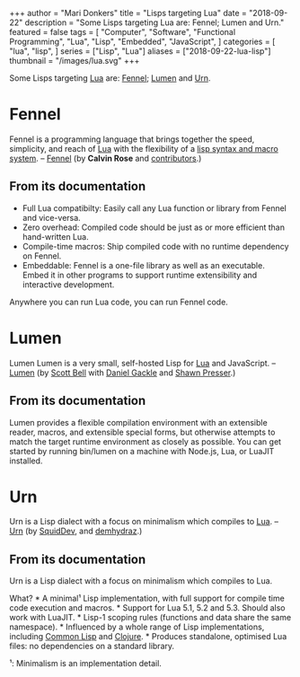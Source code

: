 +++
author = "Mari Donkers"
title = "Lisps targeting Lua"
date = "2018-09-22"
description = "Some Lisps targeting Lua are: Fennel; Lumen and Urn."
featured = false
tags = [
    "Computer",
    "Software",
    "Functional Programming",
    "Lua",
    "Lisp",
    "Embedded",
    "JavaScript",
]
categories = [
    "lua",
    "lisp",
]
series = ["Lisp", "Lua"]
aliases = ["2018-09-22-lua-lisp"]
thumbnail = "/images/lua.svg"
+++

Some Lisps targeting [Lua](https://www.lua.org/) are: [Fennel](https://fennel-lang.org/); [Lumen](https://github.com/sctb/lumen/) and [Urn](https://github.com/SquidDev/urn/blob/master/README.md).
<!--more-->

# Fennel

Fennel is a programming language that brings together the speed, simplicity, and reach of [Lua](https://www.lua.org/) with the flexibility of a [lisp syntax and macro system](https://en.wikipedia.org/wiki/Lisp_(programming_language)). – [Fennel](https://fennel-lang.org/) (by **Calvin Rose** and [contributors](https://github.com/bakpakin/Fennel/graphs/contributors).)

## From its documentation

- Full Lua compatibilty: Easily call any Lua function or library from Fennel and vice-versa.
- Zero overhead: Compiled code should be just as or more efficient than hand-written Lua.
- Compile-time macros: Ship compiled code with no runtime dependency on Fennel.
- Embeddable: Fennel is a one-file library as well as an executable. Embed it in other programs to support runtime extensibility and interactive development.

Anywhere you can run Lua code, you can run Fennel code.

# Lumen

Lumen Lumen is a very small, self-hosted Lisp for [Lua](https://www.lua.org/) and JavaScript. – [Lumen](https://github.com/sctb/lumen/) (by [Scott Bell](https://github.com/sctb) with [Daniel Gackle](https://github.com/gruseom) and [Shawn Presser](https://github.com/shawwn).)

## From its documentation

Lumen provides a flexible compilation environment with an extensible reader, macros, and extensible special forms, but otherwise attempts to match the target runtime environment as closely as possible. You can get started by running bin/lumen on a machine with Node.js, Lua, or LuaJIT installed.

# Urn

Urn is a Lisp dialect with a focus on minimalism which compiles to [Lua](https://www.lua.org/). – [Urn](https://github.com/SquidDev/urn/blob/master/README.md) (by [SquidDev](https://github.com/SquidDev), and [demhydraz](https://github.com/zardyh).)

## From its documentation

Urn is a Lisp dialect with a focus on minimalism which compiles to Lua.

What? \* A minimal¹ Lisp implementation, with full support for compile time code execution and macros. \* Support for Lua 5.1, 5.2 and 5.3. Should also work with LuaJIT. \* Lisp-1 scoping rules (functions and data share the same namespace). \* Influenced by a whole range of Lisp implementations, including [Common Lisp](https://en.wikipedia.org/wiki/Common_Lisp) and [Clojure](http://clojure.org/). \* Produces standalone, optimised Lua files: no dependencies on a standard library.

¹: Minimalism is an implementation detail.
